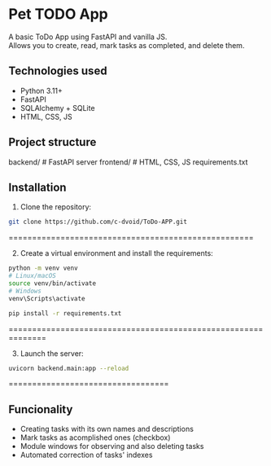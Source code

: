 
# Pet TODO App

A basic ToDo App using FastAPI and vanilla JS.  
Allows you to create, read, mark tasks as completed, and delete them.

## Technologies used

- Python 3.11+
- FastAPI
- SQLAlchemy + SQLite
- HTML, CSS, JS

## Project structure

backend/ # FastAPI server
frontend/ # HTML, CSS, JS
requirements.txt

## Installation

1. Clone the repository:

```bash
git clone https://github.com/c-dvoid/ToDo-APP.git
```
====================================================

2. Create a virtual environment and install the requirements:

```bash
python -m venv venv
# Linux/macOS
source venv/bin/activate
# Windows
venv\Scripts\activate

pip install -r requirements.txt
```
==============================================================

3. Launch the server:

```bash
uvicorn backend.main:app --reload
```
==================================

## Funcionality
- Creating tasks with its own names and descriptions
- Mark tasks as acomplished ones (checkbox)
- Module windows for observing and also deleting tasks
- Automated correction of tasks' indexes